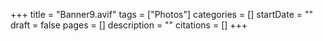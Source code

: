 +++
title = "Banner9.avif"
tags = ["Photos"]
categories = []
startDate = ""
draft = false
pages = []
description = ""
citations = []
+++
